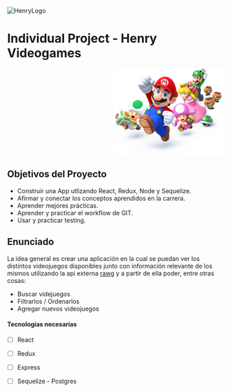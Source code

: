 ![HenryLogo](https://d31uz8lwfmyn8g.cloudfront.net/Assets/logo-henry-white-lg.png)

# Individual Project - Henry Videogames

<p align="right">
  <img height="200" src="./videogame.png" />
</p>

## Objetivos del Proyecto

- Construir una App utlizando React, Redux, Node y Sequelize.
- Afirmar y conectar los conceptos aprendidos en la carrera.
- Aprender mejores prácticas.
- Aprender y practicar el workflow de GIT.
- Usar y practicar testing.



## Enunciado

La idea general es crear una aplicación en la cual se puedan ver los distintos videojuegos disponibles junto con información relevante de los mismos utilizando la api externa [rawg](https://rawg.io/apidocs) y a partir de ella poder, entre otras cosas:

- Buscar videjuegos
- Filtrarlos / Ordenarlos
- Agregar nuevos videojuegos



#### Tecnologías necesarias

- [ ] React
- [ ] Redux
- [ ] Express
- [ ] Sequelize - Postgres

